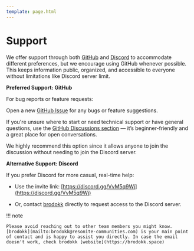 ```yaml
---
template: page.html
---
```


# Support

We offer support through both [GitHub](https://github.com/Resonite-Community-Projects/community_events.resonite) and [Discord](#) to accommodate different preferences, but we encourage using GitHub whenever possible. This keeps information public, organized, and accessible to everyone without limitations like Discord server limit.

**Preferred Support: GitHub**

For bug reports or feature requests:

Open a new [GitHub Issue](https://github.com/Resonite-Community-Projects/community_events.resonite/issues) for any bugs or feature suggestions.

If you're unsure where to start or need technical support or have general questions, use the [GitHub Discussions section](https://github.com/Resonite-Community-Projects/community_events.resonite/discussions) — it’s beginner-friendly and a great place for open conversations.

We highly recommend this option since it allows anyone to join the discussion without needing to join the Discord server.


**Alternative Support: Discord**

If you prefer Discord for more casual, real-time help:

- Use the invite link: [https://discord.gg/VvM5q9Wj](https://discord.gg/VvM5q9Wj)

- Or, contact [brodokk](mailto:brodokk@resonite-communities.com) directly to request access to the Discord server.

!!! note

    Please avoid reaching out to other team members you might know. [brodokk](mailto:brodokk@resonite-communities.com) is your main point of contact and is happy to assist you directly. In case the email doesn't work, check brodokk [website](https://brodokk.space)
